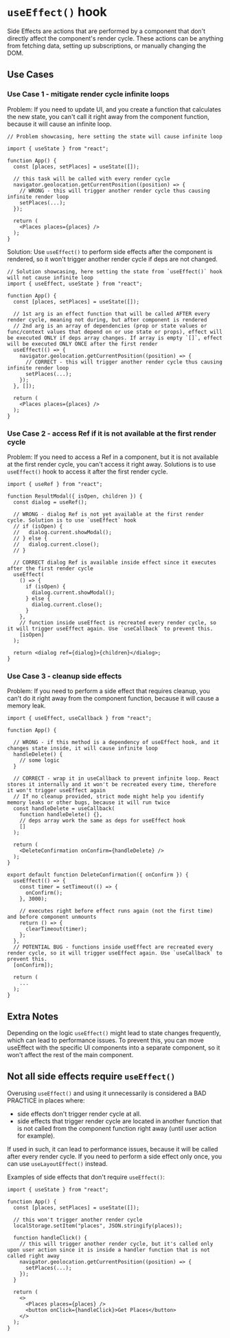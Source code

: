 # `useEffect()` hook

Side Effects are actions that are performed by a component that don't directly affect the component's render cycle. These actions can be anything from fetching data, setting up subscriptions, or manually changing the DOM.

## Use Cases

### Use Case 1 - mitigate render cycle infinite loops

Problem: If you need to update UI, and you create a function that calculates the new state, you can't call it right away from the component function, because it will cause an infinite loop.

```tsx
// Problem showcasing, here setting the state will cause infinite loop

import { useState } from "react";

function App() {
  const [places, setPlaces] = useState([]);

  // this task will be called with every render cycle
  navigator.geolocation.getCurrentPosition((position) => {
    // WRONG - this will trigger another render cycle thus causing infinite render loop
    setPlaces(...);
  });

  return (
    <Places places={places} />
  );
}
```

Solution: Use `useEffect()` to perform side effects after the component is rendered, so it won't trigger another render cycle if deps are not changed.

```tsx
// Solution showcasing, here setting the state from `useEffect()` hook will not cause infinite loop
import { useEffect, useState } from "react";

function App() {
  const [places, setPlaces] = useState([]);

  // 1st arg is an effect function that will be called AFTER every render cycle, meaning not during, but after component is rendered
  // 2nd arg is an array of dependencies (prop or state values or func/context values that depend on or use state or props), effect will be executed ONLY if deps array changes. If array is empty `[]`, effect will be executed ONLY ONCE after the first render
  useEffect(() => {
    navigator.geolocation.getCurrentPosition((position) => {
      // CORRECT - this will trigger another render cycle thus causing infinite render loop
      setPlaces(...);
    });
  }, []);

  return (
    <Places places={places} />
  );
}
```

### Use Case 2 - access Ref if it is not available at the first render cycle

Problem: If you need to access a Ref in a component, but it is not available at the first render cycle, you can't access it right away.
Solutions is to use `useEffect()` hook to access it after the first render cycle.

```tsx
import { useRef } from "react";

function ResultModal({ isOpen, children }) {
  const dialog = useRef();

  // WRONG - dialog Ref is not yet available at the first render cycle. Solution is to use `useEffect` hook
  // if (isOpen) {
  //   dialog.current.showModal();
  // } else {
  //   dialog.current.close();
  // }

  // CORRECT dialog Ref is available inside effect since it executes after the first render cycle
  useEffect(
    () => {
      if (isOpen) {
        dialog.current.showModal();
      } else {
        dialog.current.close();
      }
    },
    // function inside useEffect is recreated every render cycle, so it will trigger useEffect again. Use `useCallback` to prevent this.
    [isOpen]
  );

  return <dialog ref={dialog}>{children}</dialog>;
}
```

### Use Case 3 - cleanup side effects

Problem: If you need to perform a side effect that requires cleanup, you can't do it right away from the component function, because it will cause a memory leak.

```tsx
import { useEffect, useCallback } from "react";

function App() {

  // WRONG - if this method is a dependency of useEffect hook, and it changes state inside, it will cause infinite loop
  handleDelete() {
    // some logic
  }

  // CORRECT - wrap it in useCallback to prevent infinite loop. React stores it internally and it won't be recreated every time, therefore it won't trigger useEffect again
  // If no cleanup provided, strict mode might help you identify memory leaks or other bugs, because it will run twice
  const handleDelete = useCallback(
    function handleDelete() {},
    // deps array work the same as deps for useEffect hook
    []
  );

  return (
    <DeleteConfirmation onConfirm={handleDelete} />
  );
}

export default function DeleteConfirmation({ onConfirm }) {
  useEffect(() => {
    const timer = setTimeout(() => {
      onConfirm();
    }, 3000);

    // executes right before effect runs again (not the first time) and before component unmounts
    return () => {
      clearTimeout(timer);
    };
  },
  // POTENTIAL BUG - functions inside useEffect are recreated every render cycle, so it will trigger useEffect again. Use `useCallback` to prevent this.
  [onConfirm]);

  return (
    ...
  );
}
```

## Extra Notes

Depending on the logic `useEffect()` might lead to state changes frequently, which can lead to performance issues. To prevent this, you can move useEffect with the specific UI components into a separate component, so it won't affect the rest of the main component.

## Not all side effects require `useEffect()`

Overusing `useEffect()` and using it unnecessarily is considered a BAD PRACTICE in places where:

- side effects don't trigger render cycle at all.
- side effects that trigger render cycle are located in another function that is not called from the component function right away (until user action for example).

If used in such, it can lead to performance issues, because it will be called after every render cycle. If you need to perform a side effect only once, you can use `useLayoutEffect()` instead.

Examples of side effects that don't require `useEffect()`:

```tsx
import { useState } from "react";

function App() {
  const [places, setPlaces] = useState([]);

  // this won't trigger another render cycle
  localStorage.setItem("places", JSON.stringify(places));

  function handleClick() {
    // this will trigger another render cycle, but it's called only upon user action since it is inside a handler function that is not called right away
    navigator.geolocation.getCurrentPosition((position) => {
      setPlaces(...);
    });
  }

  return (
    <>
      <Places places={places} />
      <button onClick={handleClick}>Get Places</button>
    </>
  );
}

```
